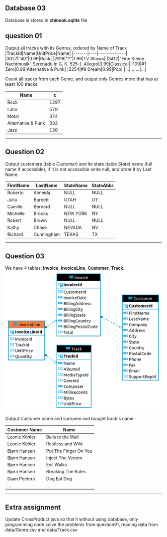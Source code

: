 ## Database 03
Database is stored in **chinook.sqlite** file


## question 01
Output all tracks with its Genres, ordered by Name of Track
|TrackId|Name|UnitPrice|Name|
|-------|----|---------|----|
|3027|"40"|0.99|Rock|
|2918|"?"|1.99|TV Shows|
|3412|"Eine Kleine Nachtmusik" Serenade In G, K. 525: I. Allegro|0.99|Classical|
|109|#1 Zero|0.99|Alternative & Punk|
|3254|#9 Dream|0.99|Pop|
|...|...|...|...|

Count all tracks from each Genre, and output only Genres more that has at least 100 tracks:

|Name|c|
|----|-|
|Rock|1297|
|Latin|579|
|Metal|374|
|Alternative & Punk|332|
|Jazz|130|


---

## Question 02

Output customers (table *Customer*) and its state (table *State*) name (full name if accessible), if it is not accessible write null, and order it by Last Name.

|FirstName|LastName|StateName|StateAbbr|
|---------|--------|---------|---------|
|Roberto|Almeida|NULL|NULL|
|Julia|Barnett|UTAH|UT|
|Camille|Bernard|NULL|NULL|
|Michelle|Brooks|NEW YORK|NY|
|Robert|Brown|NULL|NULL|
|Kathy|Chase|NEVADA|NV|
|Richard|Cunningham|TEXAS|TX|

---


## Question 03
We have 4 tables: **Invoice**, **InvoiceLine**, **Customer**, **Track**. 
![ERD](Chinook.png)

Output Customer name and surname and bought track's name:

|Customer Name|Name|
|-------------|----|
|Leonie Köhler|Balls to the Wall|
|Leonie Köhler|Restless and Wild|
|Bjørn Hansen|Put The Finger On You|
|Bjørn Hansen|Inject The Venom|
|Bjørn Hansen|Evil Walks|
|Bjørn Hansen|Breaking The Rules|
|Daan Peeters|Dog Eat Dog|
|...|...|


---

## Extra assignment
Update CrossProduct.java so that it without using database, only programming code solve the problems from question01, reading data from data/Genre.csv and data/Track.csv